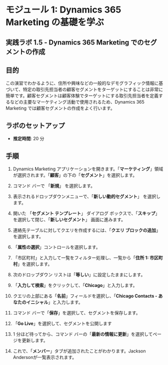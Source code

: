 ﻿---
lab:
    title: 'ラボ 1.5: Dynamics 365 Marketing でのセグメントの作成'
    module: 'モジュール 1: Dynamics 365 Marketing の基礎を学ぶ'
---

モジュール 1: Dynamics 365 Marketing の基礎を学ぶ
========================

## 実践ラボ 1.5 - Dynamics 365 Marketing でのセグメントの作成

## 目的

この演習でわかるように、住所や興味などの一般的なデモグラフィック情報に基づいて、特定の取引先担当者の顧客セグメントをターゲットにすることは非常に簡単です。顧客セグメントは顧客体験でターゲットにする取引先担当者を定義するなどの主要なマーケティング活動で使用されるため、Dynamics 365 Marketing では顧客セグメントの作成をよく行います。

## ラボのセットアップ

  - **推定時間**: 20 分

## 手順


1. Dynamics Marketing アプリケーションを開きます。「**マーケティング**」領域が選択されます。「**顧客**」の下の「**セグメント**」を選択します。

2. コマンド バーで 「**新規**」 を選択します。

3. 表示されるドロップダウンメニューで、「**新しい動的セグメント**」 を選択します。

4. 開いた 「**セグメント テンプレート**」 ダイアログ ボックスで、「**スキップ**」 を選択して閉じ、「**新しいセグメント**」 画面に進みます。

5. 連絡先テーブルに対してクエリを作成するには、「**クエリ ブロックの追加**」 を選択します。 

6. 「**属性の選択**」コントロールを選択します。

7. 「市区町村」と入力して一覧をフィルター処理し、一覧から「**住所 1: 市区町村**」を選択します。

8. 次のドロップダウン リストは「**等しい**」に設定したままにします。 

9. 「**入力して検索**」をクリックして、「**Chicago**」と入力します。

10. クエリの上部にある「**名前**」フィールドを選択し、「**Chicago Contacts - あなたのイニシャル**」と入力します。

11. コマンド バーで「**保存**」を選択して、セグメントを保存します。

12. 「**Go Live**」を選択して、セグメントを公開します 

13. 1 分ほど待ってから、コマンド バーの「**最新の情報に更新**」を選択してページを更新します。 

14. これで、「**メンバー**」タブが追加されたことがわかります。Jackson Andersonが一覧表示されます。
